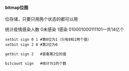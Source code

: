 #### bitmap位图

位存储，只要只用两个状态的都可以用

统计疫情感染人数 0未感染 1感染  010001000111101一共14亿个

```
setbit sign 0 1 #第0位为1（只有0和1两个值）
setbit sign 2 0 #第2位为0

getbit sign 2   #查看第2位的值

bitcount sign   #统计为1的个数
```
